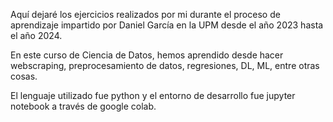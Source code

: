 Aquí dejaré los ejercicios realizados por mi durante el proceso de aprendizaje impartido por Daniel García en la UPM desde el año 2023 hasta el año 2024. 

En este curso de Ciencia de Datos, hemos aprendido desde hacer webscraping, preprocesamiento de datos, regresiones, DL, ML, entre otras cosas.

El lenguaje utilizado fue python y el entorno de desarrollo fue jupyter notebook a través de google colab.
